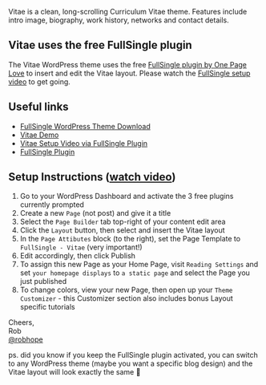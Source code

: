 Vitae is a clean, long-scrolling Curriculum Vitae theme. Features include intro image, biography, work history, networks and contact details.

## Vitae uses the free FullSingle plugin
The Vitae WordPress theme uses the free [FullSingle plugin by One Page Love](https://onepagelove.com/go/fullsingle) to insert and edit the Vitae layout. Please watch the [FullSingle setup video](https://onepagelove.com/go/fullsingle-setup) to get going.

## Useful links
- [FullSingle WordPress Theme Download](https://onepagelove.com/download/vitae)
- [Vitae Demo](https://demo.onepagetemplates.com/fullsingle/vitae)
- [Vitae Setup Video via FullSingle Plugin](https://onepagelove.com/go/fullsingle-setup)
- [FullSingle Plugin](https://onepagelove.com/go/fullsingle)

## Setup Instructions ([watch video](https://onepagelove.com/go/fullsingle-setup))
1. Go to your WordPress Dashboard and activate the 3 free plugins currently prompted
2. Create a new `Page` (not post) and give it a title
3. Select the `Page Builder` tab top-right of your content edit area
4. Click the `Layout` button, then select and insert the Vitae layout
5. In the `Page Attibutes` block (to the right), set the Page Template to `FullSingle - Vitae` (very important!)
6. Edit accordingly, then click Publish
7. To assign this new Page as your Home Page, visit `Reading Settings` and set `your homepage displays` to `a static page` and select the Page you just published
8. To change colors, view your new Page, then open up your `Theme Customizer` - this Customizer section also includes bonus Layout specific tutorials

Cheers,  
Rob  
[@robhope](https://twitter.com/robhope)

ps. did you know if you keep the FullSingle plugin activated, you can switch to any WordPress theme (maybe you want a specific blog design) and the Vitae layout will look exactly the same 🙏